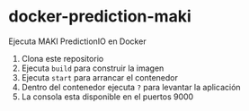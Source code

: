 docker-prediction-maki
======================

Ejecuta MAKI PredictionIO en Docker

1. Clona este repositorio
1. Ejecuta ```build``` para construir la imagen
2. Ejecuta ```start``` para arrancar el contenedor
3. Dentro del contenedor ejecuta ```?``` para levantar la aplicación
4. La consola esta disponible en el puertos 9000
